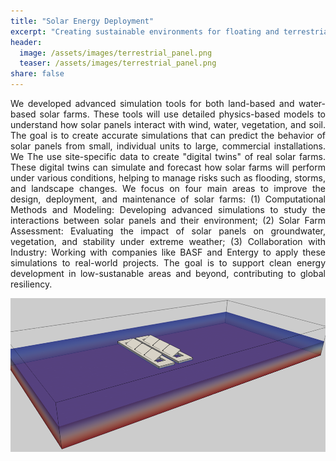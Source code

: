 ```yaml
---
title: "Solar Energy Deployment"
excerpt: "Creating sustainable environments for floating and terrestrial solar energy farms."
header:
  image: /assets/images/terrestrial_panel.png
  teaser: /assets/images/terrestrial_panel.png
share: false
---
```


<p style="text-align: justify;">
We developed advanced simulation tools for both land-based and water-based solar farms. These tools will use detailed physics-based models to understand how solar panels interact with wind, water, vegetation, and soil. The goal is to create accurate simulations that can predict the behavior of solar panels from small, individual units to large, commercial installations. We The use site-specific data to create "digital twins" of real solar farms. These digital twins can simulate and forecast how solar farms will perform under various conditions, helping to manage risks such as flooding, storms, and landscape changes. We focus on four main areas to improve the design, deployment, and maintenance of solar farms: (1) Computational Methods and Modeling: Developing advanced simulations to study the interactions between solar panels and their environment; (2) Solar Farm Assessment: Evaluating the impact of solar panels on groundwater, vegetation, and stability under extreme weather; (3) Collaboration with Industry: Working with companies like BASF and Entergy to apply these simulations to real-world projects. The goal is to support clean energy development in low-sustanable  areas and beyond, contributing to global resiliency.
</p>

![Diagram of panel](/assets/images/floating_panel.png)